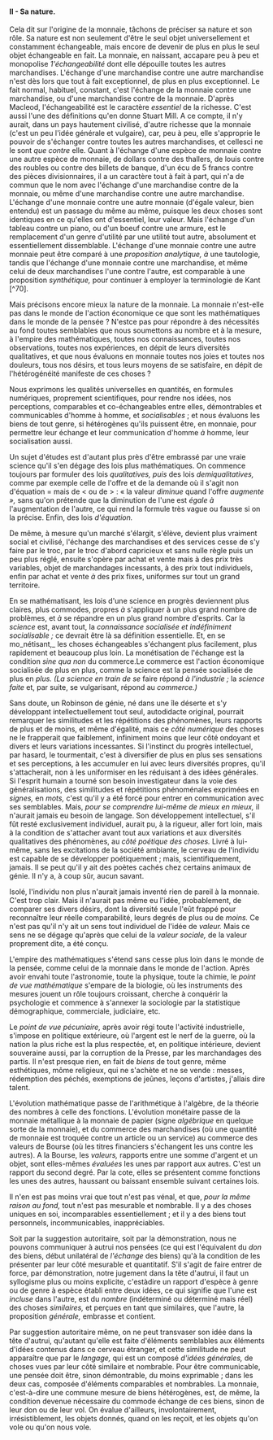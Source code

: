 #### II - Sa nature.

Cela dit sur l'origine de la monnaie, tâchons de préciser sa nature et son rôle. Sa nature est non seulement d'être le seul objet universellement et constamment échangeable, mais encore de devenir de plus en plus le seul objet échangeable en fait. La monnaie, en naissant, accapare peu à peu et monopolise _1'échangeabilité_ dont elle dépouille toutes les autres marchandises. L'échange d'une marchandise contre une autre marchandise n'est dès lors que tout à fait exceptionnel, de plus en plus exceptionnel. Le fait normal, habituel, constant, c'est l'échange de la monnaie contre une marchandise, ou d'une marchandise contre de la monnaie. D'après Macleod, l'échangeabilité est le caractère _essentiel_ de la richesse. C'est aussi l'une des définitions qu'en donne Stuart Mill. A ce compte, il n'y aurait, dans un pays hautement civilisé, d'autre richesse que la monnaie (c'est un peu l'idée générale et vulgaire), car, peu à peu, elle s'approprie le pouvoir de s'échanger contre toutes les autres marchandises, et cellesci ne le sont _que contre_ elle. Quant à l'échange d'une espèce de monnaie contre une autre espèce de monnaie, de dollars contre des thallers, de louis contre des roubles ou contre des billets de banque, d'un écu de 5 francs contre des pièces divisionnaires, il a un caractère tout à fait à part, qui n'a de commun que le nom avec l'échange d'une marchandise contre de la monnaie, ou même d'une marchandise contre une autre marchandise. L'échange d'une monnaie contre une autre monnaie (d'égale valeur, bien entendu) est un passage du même au même, puisque les deux choses sont identiques en ce qu'elles ont d'essentiel, leur valeur. Mais l'échange d'un tableau contre un piano, ou d'un boeuf contre une armure, est le remplacement d'un genre d'utilité par une utilité tout autre, absolument et essentiellement dissemblable. L'échange d'une monnaie contre une autre monnaie peut être comparé à une _proposition analytique, à_ une tautologie, tandis que l'échange d'une monnaie contre une marchandise, et même celui de deux marchandises l'une contre l'autre, est comparable à une proposition _synthétique,_ pour continuer à employer la terminologie de Kant [^70].

Mais précisons encore mieux la nature de la monnaie. La monnaie n'est-elle pas dans le monde de l'action économique ce que sont les mathématiques dans le monde de la pensée ? N'estce pas pour répondre à des nécessités au fond toutes semblables que nous soumettons au nombre et à la mesure, à l'empire des mathématiques, toutes nos connaissances, toutes nos observations, toutes nos expériences, en dépit de leurs diversités qualitatives, et que nous évaluons en monnaie toutes nos joies et toutes nos douleurs, tous nos désirs, et tous leurs moyens de se satisfaire, en dépit de l'hétérogénéité manifeste de ces choses ?

Nous exprimons les qualités universelles en quantités, en formules numériques, proprement scientifiques, pour rendre nos idées, nos perceptions, comparables et co-échangeables entre elles, démontrables et communicables d'homme à homme, et _socialisables_ ; et nous évaluons les biens de tout genre, si hétérogènes qu'ils puissent être, en monnaie, pour permettre leur échange et leur communication d'homme _à_ homme, leur socialisation aussi.

Un sujet d'études est d'autant plus près d'être embrassé par une vraie science qu'il s'en dégage des lois plus mathématiques. On commence toujours par formuler des lois _qualitatives, puis_ des lois _demiqualitatives,_ comme par exemple celle de l'offre et de la demande où il s'agit non d'équation = mais de < ou de > : « la valeur _diminue_ quand l'offre _augmente »,_ sans qu'on prétende que la diminution de l'une est _égale à_ l'augmentation de l'autre, ce qui rend la formule très vague ou fausse si on la précise. Enfin, des lois _d'équation._

De même, à mesure qu'un marché s'élargit, s'élève, devient plus vraiment social et civilisé, l'échange des marchandises et des services cesse de s'y faire par le troc, par le troc d'abord capricieux et sans nulle règle puis un peu plus réglé, ensuite s'opère par achat et vente mais à des prix très variables, objet de marchandages incessants, à des prix tout individuels, enfin par achat et vente _à_ des prix fixes, uniformes sur tout un grand territoire.

En se mathématisant, les lois d'une science en progrès deviennent plus claires, plus commodes, propres _à_ s'appliquer à un plus grand nombre de problèmes, et _à_ se répandre en un plus grand nombre d'esprits. Car la _science_ est, avant tout, la _connaissance socialisée et indéfiniment socialisable ;_ ce devrait être là sa définition essentielle. Et, en se mo_nétisant,_ les choses échangeables s'échangent plus facilement, plus rapidement et beaucoup plus loin. La monétisation de l'échange est la condition _sine qua non_ du commerce.Le commerce est l'action économique socialisée de plus en plus, comme la science est la pensée socialisée de plus en _plus. (La science en train de se_ faire répond _à l'industrie ;_ la _science faite_ et, par suite, se vulgarisant, répond au _commerce.)_

Sans doute, un Robinson de génie, né dans une île déserte et s'y développant intellectuellement tout seul, autodidacte original, pourrait remarquer les similitudes et les répétitions des phénomènes, leurs rapports de plus et de moins, et même d'égalité, mais ce _côté numérique_ des choses ne le frapperait que faiblement, infiniment moins que leur côté ondoyant et divers et leurs variations incessantes. Si l'instinct du progrès intellectuel, par hasard, le tourmentait, c'est à diversifier de plus en plus ses sensations et ses perceptions, à les accumuler en lui avec leurs diversités propres, qu'il s'attacherait, non à les uniformiser en les réduisant à des idées générales. Si l'esprit humain a tourné son besoin investigateur dans la voie des généralisations, des similitudes et répétitions phénoménales exprimées en _signes,_ en _mots,_ c'est qu'il y a été forcé pour entrer en communication avec ses semblables. Mais, _pour se comprendre lui-même de mieux en mieux,_ il n'aurait jamais eu besoin de langage. Son développement intellectuel, s'il fût resté exclusivement individuel, aurait pu, à la rigueur, aller fort loin, mais à la condition de s'attacher avant tout aux variations et aux diversités qualitatives des phénomènes, au _côté poétique des choses._ Livré à lui-même, sans les excitations de la société ambiante, le cerveau de l'individu est capable de se développer poétiquement ; mais, scientifiquement, jamais. Il se peut qu'il y ait des poètes cachés chez certains animaux de génie. Il n'y a, à coup sûr, aucun savant.

Isolé, l'individu non plus n'aurait jamais inventé rien de pareil à la monnaie. C'est trop clair. Mais il n'aurait pas même eu l'idée, probablement, de comparer ses divers désirs, dont la diversité seule l'eût frappé pour reconnaître leur réelle comparabilité, leurs degrés de plus ou de _moins._ Ce n'est pas qu'il n'y ait un sens tout individuel de l'idée de _valeur._ Mais ce sens ne se dégage qu'après que celui de la _valeur sociale,_ de la valeur proprement dite, a été conçu.

L'empire des mathématiques s'étend sans cesse plus loin dans le monde de la pensée, comme celui de la monnaie dans le monde de l'action. Après avoir envahi toute l'astronomie, toute la physique, toute la chimie, le _point de vue mathématique_ s'empare de la biologie, où les instruments des mesures jouent un rôle toujours croissant, cherche à conquérir la psychologie et commence à s'annexer la sociologie par la statistique démographique, commerciale, judiciaire, etc.

Le _point de vue pécuniaire,_ après avoir régi toute l'activité industrielle, s'impose en politique extérieure, où l'argent est le nerf de la guerre, où la nation la plus riche est la plus respectée, et, en politique intérieure, devient souveraine aussi, par la corruption de la Presse, par les marchandages des partis. Il n'est presque rien, en fait de _biens_ de tout genre, même esthétiques, môme religieux, qui ne s'achète et ne se vende : messes, rédemption des péchés, exemptions de jeûnes, leçons d'artistes, j'allais dire talent.

L'évolution mathématique passe de l'arithmétique à l'algèbre, de la théorie des nombres à celle des fonctions. L'évolution monétaire passe de la monnaie métallique à la monnaie de papier (signe _algébrique_ en quelque sorte de la monnaie), et du commerce des marchandises (où une quantité de monnaie est troquée contre un article ou un service) au commerce des valeurs de Bourse (où les titres financiers s'échangent les uns contre les autres). A la Bourse, les _valeurs,_ rapports entre une somme d'argent et un objet, sont elles-mêmes _évaluées_ les unes par rapport aux autres. C'est un rapport du second degré. Par la cote, elles se présentent comme fonctions les unes des autres, haussant ou baissant ensemble suivant certaines lois.

Il n'en est pas moins vrai que tout n'est pas vénal, et que, _pour la même raison au fond,_ tout n'est pas mesurable et nombrable. Il y a des choses uniques en soi, incomparables essentiellement ; et il y a des biens tout personnels, incommunicables, inappréciables.

Soit par la suggestion autoritaire, soit par la démonstration, nous ne pouvons communiquer à autrui nos pensées (ce qui est l'équivalent du _don_ des biens, début unilatéral de _l'échange_ des biens) qu'à la condition de les présenter par leur côté mesurable et quantitatif. S'il s'agit de faire entrer de force, par démonstration, notre jugement dans la tête d'autrui, il faut un syllogisme plus ou moins explicite, c'estàdire un rapport d'espèce à genre ou de genre à espèce établi entre deux idées, ce qui signifie que l'une est _incluse_ dans l'autre, est du _nombre_ (indéterminé ou déterminé mais réel) des choses _similaires,_ et perçues en tant que similaires, que l'autre, la proposition _générale,_ embrasse et contient.

Par suggestion autoritaire même, on ne peut transvaser son idée dans la tête d'autrui, qu'autant qu'elle est faite d'éléments semblables aux éléments d'idées contenus dans ce cerveau étranger, et cette similitude ne peut apparaître que par le _langage,_ qui est un composé _d'idées générales,_ de choses vues par leur côté similaire et nombrable. Pour être communicable, une pensée doit être, sinon démontrable, du moins exprimable ; dans les deux cas, composée d'éléments comparables et nombrables. La monnaie, c'est-à-dire une commune mesure de biens hétérogènes, est, de même, la condition devenue nécessaire du commode échange de ces biens, sinon de leur don ou de leur vol. On évalue d'ailleurs, involontairement, irrésistiblement, les objets donnés, quand on les reçoit, et les objets qu'on vole ou qu'on nous vole.
